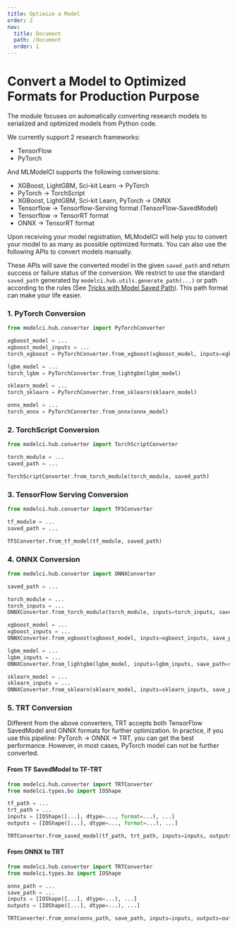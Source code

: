 ```yaml
---
title: Optimize a Model
order: 2
nav:
  title: Document
  path: /document
  order: 1
---
```


# Convert a Model to Optimized Formats for Production Purpose

The module focuses on automatically converting research models to serialized and optimized models from Python code.

We currently support 2 research frameworks:

- TensorFlow
- PyTorch

And MLModelCI supports the following conversions:

- XGBoost, LightGBM, Sci-kit Learn -> PyTorch
- PyTorch -> TorchScript
- XGBoost, LightGBM, Sci-kit Learn, PyTorch -> ONNX
- Tensorflow -> Tensorflow-Serving format (TensorFlow-SavedModel)
- Tensorflow -> TensorRT format
- ONNX -> TensorRT format

Upon receiving your model registration, MLModelCI will help you to convert your model to as many as possible optimized
formats. You can also use the following APIs to convert models manually.

These APIs will save the converted model in the given `saved_path` and return success or failure status of the
conversion. We restrict to use the standard `saved_path` generated by `modelci.hub.utils.generate_path(...)` or path
according to the rules (See [Tricks with Model Saved Path](./register.md#tricks-with-model-saved-path)). This path
format can make your life easier.

### 1. PyTorch Conversion

```python
from modelci.hub.converter import PyTorchConverter

xgboost_model = ...
xgboost_model_inputs = ...
torch_xgboost = PyTorchConverter.from_xgboost(xgboost_model, inputs=xgboost_model_inputs)

lgbm_model = ...
torch_lgbm = PyTorchConverter.from_lightgbm(lgbm_model)

sklearn_model = ...
torch_sklearn = PyTorchConverter.from_sklearn(sklearn_model)

onnx_model = ...
torch_onnx = PyTorchConverter.from_onnx(onnx_model)
```

### 2. TorchScript Conversion

```python
from modelci.hub.converter import TorchScriptConverter

torch_module = ...
saved_path = ...

TorchScriptConverter.from_torch_module(torch_module, saved_path)
```

### 3. TensorFlow Serving Conversion

```python
from modelci.hub.converter import TFSConverter

tf_module = ...
saved_path = ...

TFSConverter.from_tf_model(tf_module, saved_path)
```

### 4. ONNX Conversion

```python
from modelci.hub.converter import ONNXConverter

saved_path = ...

torch_module = ...
torch_inputs = ...
ONNXConverter.from_torch_module(torch_module, inputs=torch_inputs, save_path=saved_path)

xgboost_model = ...
xgboost_inputs = ...
ONNXConverter.from_xgboost(xgboost_model, inputs=xgboost_inputs, save_path=saved_path)

lgbm_model = ...
lgbm_inputs = ...
ONNXConverter.from_lightgbm(lgbm_model, inputs=lgbm_inputs, save_path=saved_path)

sklearn_model = ...
sklearn_inputs = ...
ONNXConverter.from_sklearn(sklearn_model, inputs=sklearn_inputs, save_path=saved_path)
```

### 5. TRT Conversion

Different from the above converters, TRT accepts both TensorFlow SavedModel and ONNX formats for further optimization.
In practice, if you use this pipeline: PyTorch -> ONNX -> TRT, you can get the best performance. However, in most
cases, PyTorch model can not be further converted.

#### From TF SavedModel to TF-TRT

```python
from modelci.hub.converter import TRTConverter
from modelci.types.bo import IOShape

tf_path = ...
trt_path = ...
inputs = [IOShape([...], dtype=..., format=...), ...]
outputs = [IOShape([...], dtype=..., format=...), ...]

TRTConverter.from_saved_model(tf_path, trt_path, inputs=inputs, outputs=outputs)
```

#### From ONNX to TRT

```python
from modelci.hub.converter import TRTConverter
from modelci.types.bo import IOShape

onnx_path = ...
save_path = ...
inputs = [IOShape([...], dtype=...), ...]
outputs = [IOShape([...], dtype=...), ...]

TRTConverter.from_onnx(onnx_path, save_path, inputs=inputs, outputs=outputs)
```
